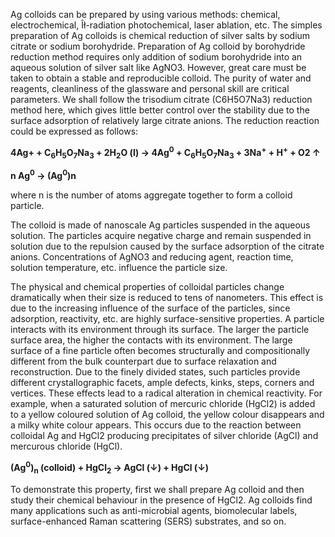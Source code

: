 Ag colloids can be prepared by using various methods: chemical, electrochemical, Îł-radiation photochemical, laser ablation, etc. The simples preparation of Ag colloids is chemical reduction of silver salts by sodium citrate or sodium borohydride. Preparation of Ag colloid by borohydride reduction method requires only addition of sodium borohydride into an aqueous solution of silver salt like AgNO3. However, great care must be taken to obtain a stable and reproducible colloid. The purity of water and reagents, cleanliness of the glassware and personal skill are critical parameters. We shall follow the trisodium citrate (C6H5O7Na3) reduction method here, which gives little better control over the stability due to the surface adsorption of relatively large citrate anions. The reduction reaction could be expressed as follows:  

**4Ag+ + C<sub>6</sub>H<sub>5</sub>O<sub>7</sub>Na<sub>3</sub> + 2H<sub>2</sub>O (l) → 4Ag<sup>0</sup> + C<sub>6</sub>H<sub>5</sub>O<sub>7</sub>Na<sub>3</sub> + 3Na<sup>+</sup> + H<sup>+</sup> + O2 ↑**  

**n Ag<sup>0</sup> → (Ag<sup>0</sup>)n**  

where n is the number of atoms aggregate together to form a colloid particle.  

The colloid is made of nanoscale Ag particles suspended in the aqueous solution. The particles acquire negative charge and remain suspended in solution due to the repulsion caused by the surface adsorption of the citrate anions. Concentrations of AgNO3 and reducing agent, reaction time, solution temperature, etc. influence the particle size.  

The physical and chemical properties of colloidal particles change dramatically when their size is reduced to tens of nanometers. This effect is due to the increasing influence of the surface of the particles, since adsorption, reactivity, etc. are highly surface-sensitive properties. A particle interacts with its environment through its surface. The larger the particle surface area, the higher the contacts with its environment. The large surface of a fine particle often becomes structurally and compositionally different from the bulk counterpart due to surface relaxation and reconstruction. Due to the finely divided states, such particles provide different crystallographic facets, ample defects, kinks, steps, corners and vertices. These effects lead to a radical alteration in chemical reactivity. For example, when a saturated solution of mercuric chloride (HgCl2) is added to a yellow coloured solution of Ag colloid, the yellow colour disappears and a milky white colour appears. This occurs due to the reaction between colloidal Ag and HgCl2 producing precipitates of silver chloride (AgCl) and mercurous chloride (HgCl).  

**(Ag<sup>0</sup>)<sub>n</sub> (colloid) + HgCl<sub>2</sub> → AgCl (↓) + HgCl (↓)**  

To demonstrate this property, first we shall prepare Ag colloid and then study their chemical behaviour in the presence of HgCl2. Ag colloids find many applications such as anti-microbial agents, biomolecular labels, surface-enhanced Raman scattering (SERS) substrates, and so on.  

